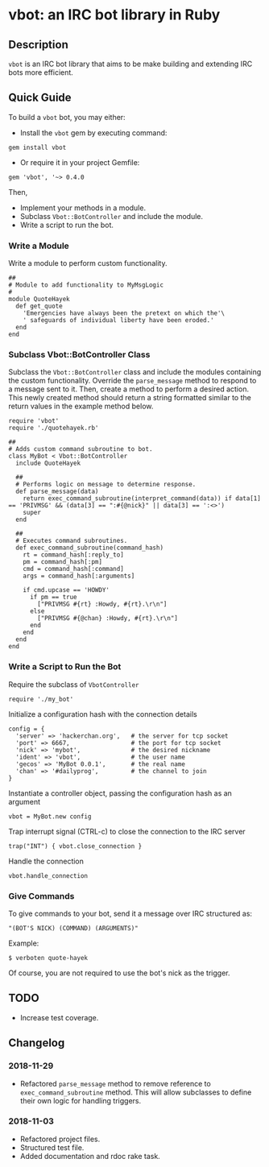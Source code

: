 # vbot: an IRC bot library in Ruby
## Description
`vbot` is an IRC bot library that aims to be make building and extending IRC bots more efficient.

## Quick Guide
To build a `vbot` bot, you may either:

* Install the `vbot` gem by executing command:
```
gem install vbot
```

* Or require it in your project Gemfile:
```
gem 'vbot', '~> 0.4.0
```

Then,
* Implement your methods in a module.
* Subclass `Vbot::BotController` and include the module.
* Write a script to run the bot.

### Write a Module
Write a module to perform custom functionality.
```
##
# Module to add functionality to MyMsgLogic
#
module QuoteHayek
  def get_quote
    'Emergencies have always been the pretext on which the'\
    ' safeguards of individual liberty have been eroded.'
  end
end
```

### Subclass Vbot::BotController Class
Subclass the `Vbot::BotController` class and include the modules containing the custom functionality.
Override the `parse_message` method to respond to a message sent to it. Then, create a method to perform a desired action.
This newly created method should return a string formatted similar to the return values in the example method below.

```
require 'vbot'
require './quotehayek.rb'

##
# Adds custom command subroutine to bot.
class MyBot < Vbot::BotController
  include QuoteHayek

  ##
  # Performs logic on message to determine response.
  def parse_message(data)
    return exec_command_subroutine(interpret_command(data)) if data[1] == 'PRIVMSG' && (data[3] == ":#{@nick}" || data[3] == ':<>')
    super
  end

  ##
  # Executes command subroutines.
  def exec_command_subroutine(command_hash)
    rt = command_hash[:reply_to]
    pm = command_hash[:pm]
    cmd = command_hash[:command]
    args = command_hash[:arguments]

    if cmd.upcase == 'HOWDY'
      if pm == true
        ["PRIVMSG #{rt} :Howdy, #{rt}.\r\n"]
      else
        ["PRIVMSG #{@chan} :Howdy, #{rt}.\r\n"]
      end
    end
  end
end
```

### Write a Script to Run the Bot
Require the subclass of `VbotController`
```
require './my_bot'
```
Initialize a configuration hash with the connection details
```
config = {
  'server' => 'hackerchan.org',   # the server for tcp socket
  'port' => 6667,                 # the port for tcp socket
  'nick' => 'mybot',              # the desired nickname
  'ident' => 'vbot',              # the user name
  'gecos' => 'MyBot 0.0.1',       # the real name
  'chan' => '#dailyprog',         # the channel to join
}
```
Instantiate a controller object, passing the configuration hash as an argument
```
vbot = MyBot.new config
```
Trap interrupt signal (CTRL-c) to close the connection to the IRC server
```
trap("INT") { vbot.close_connection }
```
Handle the connection
```
vbot.handle_connection
```

### Give Commands
To give commands to your bot, send it a message over IRC structured as:

```
"(BOT'S NICK) (COMMAND) (ARGUMENTS)"
```

Example:

```
$ verboten quote-hayek
```

Of course, you are not required to use the bot's nick as the trigger.

## TODO
* Increase test coverage.

## Changelog
### 2018-11-29
* Refactored `parse_message` method to remove reference to `exec_command_subroutine` method. This will allow subclasses to define their own logic for handling triggers.

### 2018-11-03
* Refactored project files.
* Structured test file.
* Added documentation and rdoc rake task.
